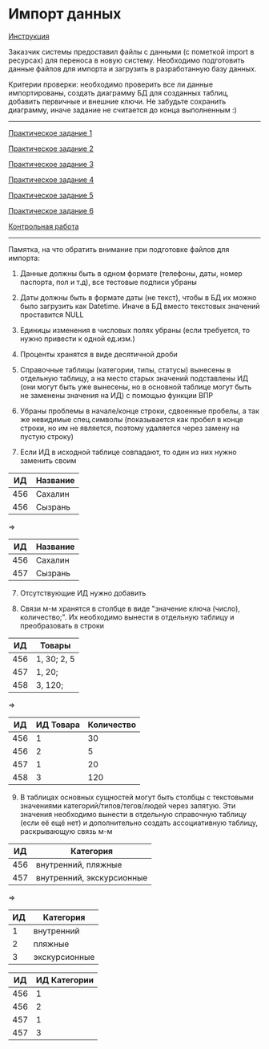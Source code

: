 # Импорт данных 

[Инструкция](Импорт.docx)

Заказчик системы предоставил файлы с данными (с пометкой import в ресурсах) для переноса в новую систему. 
Необходимо подготовить данные файлов для импорта и загрузить в разработанную базу данных.

Критерии проверки: необходимо проверить все ли данные импортированы, 
создать диаграмму БД для созданных таблиц, добавить первичные и внешние ключи.
Не забудьте сохранить диаграмму, иначе задание не считается до конца выполненным :)

---

[Практическое задание 1](import_test1.zip)

[Практическое задание 2](import_test2.zip)

[Практическое задание 3](Cleaning_import.xlsx)

[Практическое задание 4](Petshop_import.xlsx)

[Практическое задание 5](Cafe_import.xlsx)

[Практическое задание 6](import_test6.zip)

[Контрольная работа](import_ctrl.zip)

---

Памятка, на что обратить внимание при подготовке файлов для импорта:

1. Данные должны быть в одном формате (телефоны, даты, номер паспорта, пол и т.д), все тестовые подписи убраны

2. Даты должны быть в формате даты (не текст), чтобы в БД их можно было загрузить как Datetime. Иначе в БД вместо текстовых значений проставится NULL

4. Единицы изменения в числовых полях убраны (если требуется, то нужно привести к одной ед.изм.)

5. Проценты хранятся в виде десятичной дроби

6. Справочные таблицы (категории, типы, статусы) вынесены в отдельную таблицу, а на место старых значений подставлены ИД (они могут быть уже вынесены, но в основной таблице могут быть не заменены значения на ИД) с помощью функции ВПР

7. Убраны проблемы в начале/конце строки, сдвоенные пробелы, а так же невидимые спец.символы (показывается как пробел в конце строки, но им не является, поэтому удаляется через замену на пустую строку)

8. Если ИД в исходной таблице совпадают, то один из них нужно заменить своим

| ИД |	Название |
| --- |	--- |
| 456 |	Сахалин |
| 456	| Сызрань |

=>

| ИД |	Название |
| --- |	--- |
| 456 |	Сахалин |
| 457	| Сызрань |

7. Отсутствующие ИД нужно добавить

8. Связи м-м хранятся в столбце в виде "значение ключа (число), количество;". Их необходимо вынести в отдельную таблицу и преобразовать в строки

| ИД |	Товары |
| --- |	--- |
| 456 |	1, 30; 2, 5 |
| 457	| 1, 20; |
| 458	| 3, 120; |

=>

| ИД |	ИД Товара | Количество |
| --- |	--- |	--- |
| 456 |	1 | 30 |
| 456 | 2 | 5 |
| 457	| 1 | 20 |
| 458	| 3 | 120 |

9. В таблицах основных сущностей могут быть столбцы с текстовыми значениями категорий/типов/тегов/людей через запятую. Эти значения необходимо вынести в отдельную справочную таблицу  (если её ещё нет) и дополнительно создать ассоциативную таблицу, раскрывающую связь м-м

| ИД |	Категория |
| --- |	--- |
| 456 |	внутренний, пляжные |
| 457	| внутренний, экскурсионные |

=>

| ИД |	Категория |
| --- |	--- |
| 1 |	внутренний |
| 2	| пляжные |
| 3 | экскурсионные |

| ИД |	ИД Категории |
| --- |	--- |
| 456 |	1 |
| 456 |	2 |
| 457	| 1 |
| 457 |	3 |

